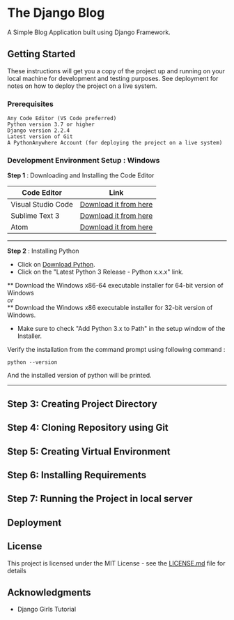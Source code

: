 # The Django Blog
A Simple Blog Application built using Django Framework.

## Getting Started

These instructions will get you a copy of the project up and running on your local machine for development and testing purposes. See deployment for notes on how to deploy the project on a live system.

### Prerequisites
```
Any Code Editor (VS Code preferred)
Python version 3.7 or higher
Django version 2.2.4
Latest version of Git
A PythonAnywhere Account (for deploying the project on a live system)
```

### Development Environment Setup : Windows
**Step 1** : Downloading and Installing the Code Editor

| Code Editor | Link 	|
|-	|-	|
| Visual Studio Code 	| [Download it from here](https://code.visualstudio.com/)	|
| Sublime Text 3 	| [Download it from here](https://www.sublimetext.com/3) |
| Atom 	| [Download it from here](https://atom.io/)	|

---
**Step 2** : Installing Python
* Click on [Download Python](https://www.python.org/downloads/windows/).
* Click on the "Latest Python 3 Release - Python x.x.x" link.


** Download the Windows x86-64 executable installer for 64-bit version of Windows
<br>
*or*
<br>
** Download the Windows x86 executable installer for 32-bit version of Windows.


* Make sure to check "Add Python 3.x to Path" in the setup window of the Installer.

Verify the installation from the command prompt using following command :
```
python --version
```
And the installed version of python will be printed.


---
**Step 3**: Creating Project Directory
---
**Step 4**: Cloning Repository using Git
---
**Step 5**: Creating Virtual Environment
---
**Step 6**: Installing Requirements
---
**Step 7**: Running the Project in local server
---


## Deployment



## License

This project is licensed under the MIT License - see the [LICENSE.md](LICENSE.md) file for details

## Acknowledgments

* Django Girls Tutorial
